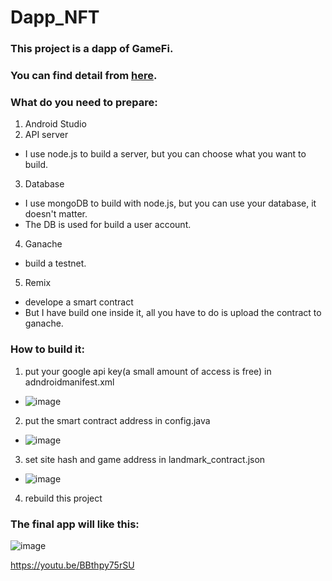 # Dapp_NFT
### This project is a dapp of GameFi.
### You can find detail from [here](https://medium.com/p/c840acd167c).

### What do you need to prepare:
1. Android Studio
2. API server
  - I use node.js to build a server, but you can choose what you want to build. 
3. Database
  - I use mongoDB to build with node.js, but you can use your database, it doesn't matter.
  - The DB is used for build a user account.
4. Ganache
  - build a testnet.
5. Remix
  - develope a smart contract
  - But I have build one inside it, all you have to do is upload the contract to ganache.
  
### How to build it:
1. put your google api key(a small amount of access is free) in adndroidmanifest.xml
- ![image](https://user-images.githubusercontent.com/31153913/194749279-fe050288-609a-4ba7-874e-d9f59ee0457f.png)
2. put the smart contract address in config.java
- ![image](https://user-images.githubusercontent.com/31153913/194749341-59d36b92-f9ef-4d94-b474-61b5bbbae93e.png)
3. set site hash and game address in landmark_contract.json 
- ![image](https://user-images.githubusercontent.com/31153913/194749371-c396c9e8-c49b-4579-94c0-59a9f41a9b89.png)
4. rebuild this project


### The final app will like this:

![image](https://user-images.githubusercontent.com/31153913/194749543-2f2dff0c-4802-4dcf-a3db-7d44487b9b5a.png)

https://youtu.be/BBthpy75rSU

